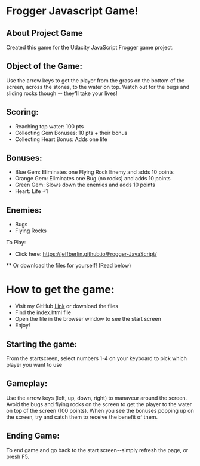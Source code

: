 
Frogger Javascript Game!
===============================
About Project Game
-
Created this game for the Udacity JavaScript Frogger game project.

Object of the Game:
-
Use the arrow keys to get the player from the grass on the bottom of the screen, across the stones, to the water on top. Watch out for the bugs and sliding rocks though -- they'll take your lives!

Scoring:
-
* Reaching top water: 100 pts
* Collecting Gem Bonuses: 10 pts + their bonus
* Collecting Heart Bonus: Adds one life

Bonuses:
-
* Blue Gem: Eliminates one Flying Rock Enemy and adds 10 points
* Orange Gem: Eliminates one Bug (no rocks) and adds 10 points
* Green Gem: Slows down the enemies and adds 10 points
* Heart: Life +1

Enemies:
-
* Bugs
* Flying Rocks

To Play:
* Click here: https://jeffberlin.github.io/Frogger-JavaScript/

** Or download the files for yourself! (Read below)

How to get the game:
=
* Visit my GitHub [Link](https://github.com/jeffberlinrally88/FEND-arcade-game.git) or download the files
* Find the index.html file
* Open the file in the browser window to see the start screen
* Enjoy!

Starting the game:
-
From the startscreen, select numbers 1-4 on your keyboard to pick which player you want to use

Gameplay:
-
Use the arrow keys (left, up, down, right) to manaveur around the screen. Avoid the bugs and flying rocks on the screen to get the player to the water on top of the screen (100 points). When you see the bonuses popping up on the screen, try and catch them to receive the benefit of them.

Ending Game:
-
To end game and go back to the start screen--simply refresh the page, or presh F5.

